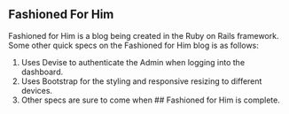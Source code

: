 ## Fashioned For Him
Fashioned for Him is a blog being created in the Ruby on Rails framework. 
Some other quick specs on the Fashioned for Him blog is as follows:
1. Uses Devise to authenticate the Admin when logging into the dashboard.
2. Uses Bootstrap for the styling and responsive resizing to different devices.
3. Other specs are sure to come when ## Fashioned for Him is complete.
